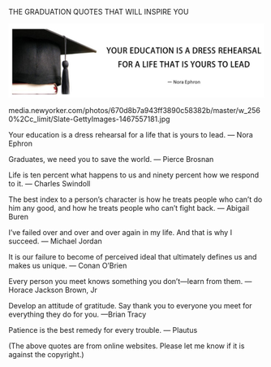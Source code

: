 THE GRADUATION QUOTES THAT WILL INSPIRE YOU


![THE GRADUATION QUOTES THAT WILL INSPIRE YOU](https://github.com/ywangnccu/ywang/blob/main/images/GRADUATION.jpg)

media.newyorker.com/photos/670d8b7a943ff3890c58382b/master/w_2560%2Cc_limit/Slate-GettyImages-1467557181.jpg

Your education is a dress rehearsal for a life that is yours to lead. — Nora Ephron

Graduates, we need you to save the world. — Pierce Brosnan

Life is ten percent what happens to us and ninety percent how we respond to it. — Charles Swindoll

The best index to a person’s character is how he treats people who can’t do him any good, and how he treats people who can’t fight back.  — Abigail Buren

I’ve failed over and over and over again in my life. And that is why I succeed. — Michael Jordan

It is our failure to become of perceived ideal that ultimately defines us and makes us unique. — Conan O’Brien

Every person you meet knows something you don’t—learn from them.  — Horace Jackson Brown, Jr

Develop an attitude of gratitude. Say thank you to everyone you meet for everything they do for you. —Brian Tracy

Patience is the best remedy for every trouble.  — Plautus

(The above quotes are from online websites. Please let me know if it is against the copyright.)
